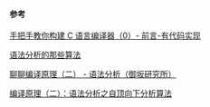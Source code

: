 #### 参考
[手把手教你构建 C 语言编译器（0）- 前言-有代码实现](https://lotabout.me/2015/write-a-C-interpreter-0/)

[语法分析的那些算法](https://www.cnblogs.com/trav/p/10458580.html)

[聊聊编译原理（二） - 语法分析（御坂研究所）](https://www.nosuchfield.com/2017/07/30/Talk-about-compilation-principles-2/)

[编译原理（二）：语法分析之自顶向下分析算法](https://www.tr0y.wang/2021/04/02/%E7%BC%96%E8%AF%91%E5%8E%9F%E7%90%86%EF%BC%88%E4%BA%8C%EF%BC%89%EF%BC%9A%E8%AF%AD%E6%B3%95%E5%88%86%E6%9E%90%E4%B9%8B%E8%87%AA%E9%A1%B6%E5%90%91%E4%B8%8B%E5%88%86%E6%9E%90%E7%AE%97%E6%B3%95/#)